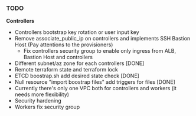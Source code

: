 ### TODO

**Controllers**

* Controllers bootstrap key rotation or user input key
* Remove associate_public_ip on controllers and implements SSH Bastion Host (Pay attentions to the provisioners)
    * Fix controllers security group to enable only ingress from ALB, Bastion Host and controllers
* Different subnet/az zone for each controllers [DONE]
* Remote terraform state and terraform lock
* ETCD boostrap.sh add desired state check [DONE]
* Null resource "import boostrap files" add triggers for files [DONE]
* Currently there's only one VPC both for controllers and workers (it needs more flexibility)
* Security hardening
* Workers fix security group